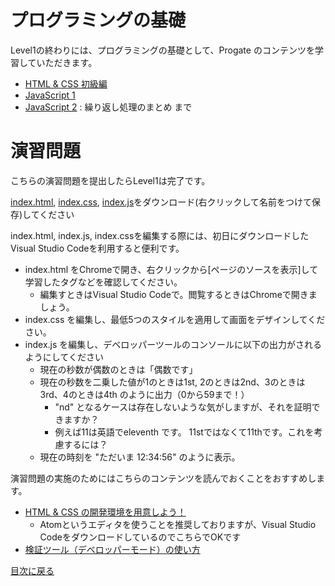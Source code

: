 # プログラミングの基礎

Level1の終わりには、プログラミングの基礎として、Progate のコンテンツを学習していただきます。

- [HTML & CSS 初級編](https://prog-8.com/lessons/html/study/1)
- [JavaScript 1](https://prog-8.com/lessons/es6/study/1)
- [JavaScript 2](https://prog-8.com/lessons/es6/study/2) : 繰り返し処理のまとめ まで



# 演習問題

こちらの演習問題を提出したらLevel1は完了です。

[index.html](./work/index.html), [index.css](./work/index.css), [index.js](./work/index.js)をダウンロード(右クリックして名前をつけて保存)してください

index.html, index.js, index.cssを編集する際には、初日にダウンロードしたVisual Studio Codeを利用すると便利です。
 
- index.html をChromeで開き、右クリックから[ページのソースを表示]して学習したタグなどを確認してください。
    - 編集すときはVisual Studio Codeで。閲覧するときはChromeで開きましょう。
- index.css を編集し、最低5つのスタイルを適用して画面をデザインしてください。
- index.js を編集し、デベロッパーツールのコンソールに以下の出力がされるようにしてください
    - 現在の秒数が偶数のときは「偶数です」
    - 現在の秒数を二乗した値が1のときは1st, 2のときは2nd、3のときは3rd、4のときは4th のように出力（0から59まで！）
        - "nd" となるケースは存在しないような気がしますが、それを証明できますか？
        - 例えば11は英語でeleventh です。 11stではなくて11thです。これを考慮するには？
    - 現在の時刻を "ただいま 12:34:56" のように表示。

演習問題の実施のためにはこちらのコンテンツを読んでおくことをおすすめします。

- [HTML & CSS の開発環境を用意しよう！](https://prog-8.com/docs/html-env)
    - Atomというエディタを使うことを推奨しておりますが、Visual Studio CodeをダウンロードしているのでこちらでOKです
- [検証ツール（デベロッパーモード）の使い方](https://prog-8.com/docs/html-dev)


[目次に戻る](../)

